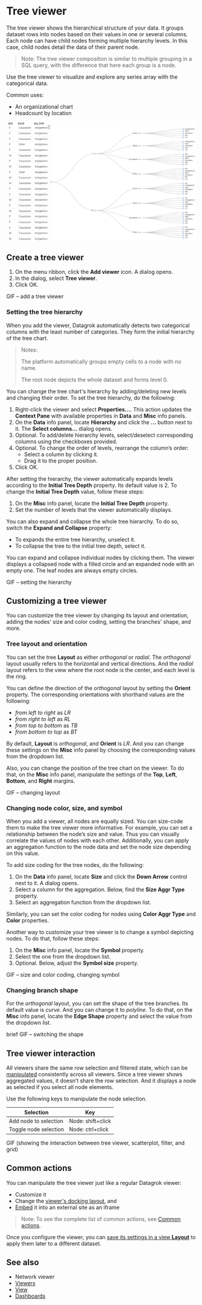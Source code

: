 
# Tree viewer

The tree viewer shows the hierarchical structure of your data. It groups dataset rows into nodes based on their values in one or several columns. Each node can have child nodes forming multiple hierarchy levels. In this case, сhild nodes detail the data of their parent node.

>Note: The tree viewer composition is similar to multiple grouping in a SQL query, with the difference that here each group is a node.

Use the tree viewer to visualize and explore any series array with the categorical data.

Common uses:

* An organizational chart
* Headcount by location

![Tree viewer composition](../viewers/treeViewer.png)

## Create a tree viewer

1. On the menu ribbon, click the **Add viewer** icon. A dialog opens.
2. In the dialog, select **Tree viewer**.
3. Click OK.

GIF – add a tree viewer

### Setting the tree hierarchy

When you add the viewer, Datagrok automatically detects two categorical columns with the least number of categories. They form the initial hierarchy of the tree chart.

>Notes:
>
>The platform automatically groups empty cells to a node with no name.
>
>The root node depicts the whole dataset and forms level 0.

You can change the tree chart's hierarchy by adding/deleting new levels and changing their order.
To set the tree hierarchy, do the following:

1. Right-click the viewer and select **Properties…**. This action updates the **Context Pane** with available properties in **Data** and **Misc** info panels.
1. On the **Data** info panel, locate **Hierarchy** and click the **...** button next to it. The **Select columns…** dialog opens.
1. Optional. To add/delete hierarchy levels, select/deselect corresponding columns using the checkboxes provided.
1. Optional. To change the order of levels, rearrange the column’s order:
   * Select a column by clicking it.
   * Drag it to the proper position.
1. Click OK.

After setting the hierarchy, the viewer automatically expands levels according to the **Initial Tree Depth** property. Its default value is 2. To change the **Initial Tree Depth** value, follow these steps:

1. On the **Misc** info panel, locate the **Initial Tree Depth** property.
2. Set the number of levels that the viewer automatically displays.

You can also expand and collapse the whole tree hierarchy. To do so, switch the **Expand and Collapse** property:

* To expands the entire tree hierarchy, unselect it.
* To collapse the tree to the initial tree depth, select it.

You can expand and collapse individual nodes by clicking them. The viewer displays a collapsed node with a filled circle and an expanded node with an empty one. The leaf nodes are always empty circles.

GIF – setting the hierarchy

## Customizing a tree viewer

You can customize the tree viewer by changing its layout and orientation, adding the nodes' size and color coding, setting the branches' shape, and more.

### Tree layout and orientation

You can set the tree **Layout** as either _orthogonal_ or _radial_. The _orthogonal_ layout usually refers to the horizontal and vertical directions. And the _radial_ layout refers to the view where the root node is the center, and each level is the ring.

You can define the direction of the _orthogonal_ layout by setting the **Orient** property. The corresponding orientations with shorthand values are the following:

* _from left to right_ as _LR_
* _from right to left_ as _RL_
* _from top to bottom_ as _TB_
* _from bottom to top_ as _BT_

By default, **Layout** is _orthogonal_, and **Orient** is _LR_. And you can change these settings on the **Misc** info panel by choosing the corresponding values from the dropdown list.

Also, you can change the position of the tree chart on the viewer. To do that,  on the **Misc** info panel, manipulate the settings of the **Top**, **Left**, **Bottom**, and **Right** margins.

GIF – changing layout

### Changing node color, size, and symbol

When you add a viewer, all nodes are equally sized. You can size-code them to make the tree viewer more informative. For example, you can set a relationship between the node’s size and value. Thus you can visually correlate the values of nodes with each other. Additionally,  you can apply an aggregation function to the node data and set the node size depending on this value.

To add size coding for the tree nodes, do the following:

1. On the **Data** info panel, locate **Size** and click the **Down Arrow** control next to it. A dialog opens.
1. Select a column for the aggregation.
Below, find the **Size Aggr Type** property.
1. Select an aggregation function from the dropdown list.

Similarly, you can set the color coding for nodes using **Color Aggr Type** and **Color** properties.

Another way to customize your tree viewer is to change a symbol depicting nodes. To do that, follow these steps:

1. On the **Misc** info panel, locate the **Symbol** property.
1. Select the one from the dropdown list.
1. Optional. Below, adjust the **Symbol size** property.

GIF – size and color coding, changing symbol

### Changing branch shape

For the _orthogonal_ layout, you can set the shape of the tree branches. Its default value is _curve_. And you can change it to _polyline_. To do that, on the **Misc** info panel, locate the **Edge Shape** property and select the value from the dropdown list.

brief GIF – switching the shape

## Tree viewer interaction

All viewers share the same row selection and filtered state, which can be [manipulated](../viewers.md#selection) consistently across all viewers.  Since a tree viewer shows aggregated values, it doesn’t share the row selection. And it displays a node as selected if you select all node elements.

Use the following keys to manipulate the node selection.

|      Selection                            |         Key              |
|-------------------------------------|-----------------------|
| Add node to selection           | Node: shift+click|
| Toggle node selection           |  Node: ctrl+click |

GIF (showing the interaction between tree viewer, scatterplot, filter, and grid)

## Common actions

You can manipulate the tree viewer just like a regular Datagrok viewer:

* Customize it
* Change the [viewer's docking layout](../viewers.md#docking), and
* [Embed](../viewers.md#embedding) it into an external site as an iframe

>Note: To see the complete list of common actions, see [Common actions](../viewers.md#common-actions).

Once you configure the viewer, you can [save its settings in a view **Layout**](../viewers.md#layouts) to apply them later to a different dataset.

## See also

* Network viewer
* [Viewers](../viewers.md)
* [View](../../datagrok/table-view.md)
* [Dashboards](../dashboard.md)
<!-- TBD* BiostructureViewer 
* PhyloTreeViewer-->
